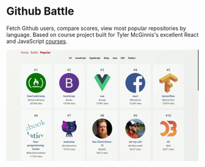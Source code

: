 # Github Battle

Fetch Github users, compare scores, view most popular repositories by language. Based on course project built for Tyler McGinnis's excellent React and JavaScript [courses](https://tylermcginnis.com/courses/).

<p align="center">
  <img src="./demo.gif" alt="demo"/>
</p>

